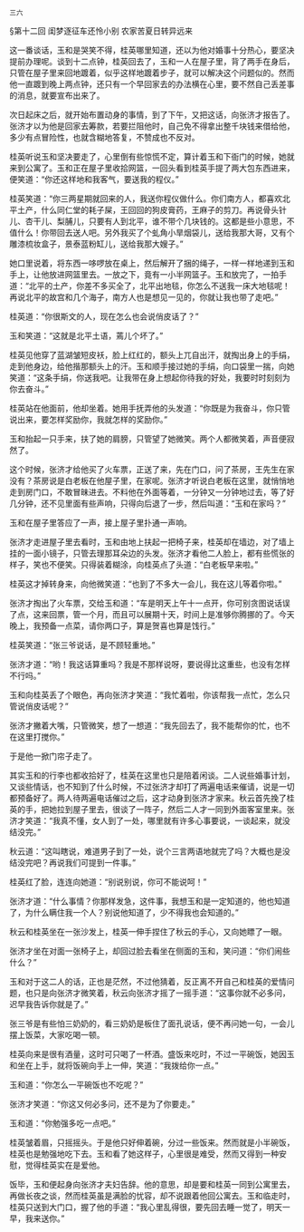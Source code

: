    三六 

   §第十二回 闺梦逐征车还怜小别 农家苦夏日转异远来

   这一番谈话，玉和是哭笑不得，桂英哪里知道，还以为他对婚事十分热心，要坚决提前办理呢。谈到十二点钟，桂英回去了，玉和一人在屋子里，背了两手在身后，只管在屋子里来回地踱着，似乎这样地踱着步子，就可以解决这个问题似的。然而他一直踱到晚上两点钟，还只有一个早回家去的办法横在心里，要不然自己丢差事的消息，就要宣布出来了。

   次日起床之后，就开始布置动身的事情，到了下午，又把这话，向张济才报告了。张济才以为他是回家去筹款，若要拦阻他时，自己免不得拿出整千块钱来借给他，多少有点冒险性，也就含糊地答复，不赞成也不反对。

   桂英听说玉和坚决要走了，心里倒有些惊慌不定，算计着玉和下衙门的时候，她就来到公寓了。玉和正在屋子里收拾网篮，一回头看到桂英手提了两大包东西进来，便笑道：“你还这样地和我客气，要送我的程仪。”

   桂英笑道：“你三两星期就回来的人，我送你程仪做什么。你们南方人，都喜欢北平土产，什么同仁堂的耗子屎，王回回的狗皮膏药，王麻子的剪刀。再说骨头针儿、杏干儿、梨脯儿，只要有人到北平，谁不带个几块钱的。这都是些小意思，不值什么！你带回去送人吧。另外我买了个虬角小旱烟袋儿，送给我那大哥，又有个雕漆梳妆盒子，景泰蓝粉缸儿，送给我那大嫂子。”

   她口里说着，将东西一哆啰放在桌上，然后解开了捆的绳子，一样一样地递到玉和手上，让他放进网篮里去。一放之下，竟有一小半网篮子。玉和放完了，一拍手道：“北平的土产，你差不多买全了，北平出地毯，你怎么不送我一床大地毯呢！再说北平的故宫和几个海子，南方人也是想见一见的，你就让我也带了走吧。”

   桂英道：“你很斯文的人，现在怎么也会说俏皮话了？”

   玉和笑道：“这就是北平土语，蔫儿个坏了。”

   桂英见他穿了蓝湖皱短皮袄，脸上红红的，额头上兀自出汗，就掏出身上的手绢，走到他身边，给他揩那额头上的汗。玉和顺手接过她的手绢，向口袋里一揣，向她笑道：“这条手绢，你送我吧。让我带在身上想起你待我的好处，我要时时刻刻为你去奋斗。”

   桂英站在他面前，他却坐着。她用手抚弄他的头发道：“你既是为我奋斗，你只管说出来，要怎样奖励你，我就怎样的奖励你。”

   玉和抬起一只手来，扶了她的肩膀，只管望了她微笑。两个人都微笑着，声音便寂然了。

   这个时候，张济才给他买了火车票，正送了来，先在门口，问了茶房，王先生在家没有？茶房说是白老板在他屋子里，在家呢。张济才听说白老板在这里，就悄悄地走到房门口，不敢冒昧进去。不料他在外面等着，一分钟又一分钟地过去，等了好几分钟，还不见里面有些声响，只得向后退了一步，然后叫道：“玉和在家吗？”

   玉和在屋子里答应了一声，接上屋子里扑通一声响。

   张济才走进屋子里去看时，玉和由地上扶起一把椅子来，桂英却在墙边，对了墙上挂的一面小镜子，只管去理那耳朵边的头发。张济才看他二人脸上，都有些慌张的样子，笑也不便笑。只得装着糊涂，向桂英点了头道：“白老板早来啦。”

   桂英这才掉转身来，向他微笑道：“也到了不多大一会儿，我在这儿等着你啦。”

   张济才掏出了火车票，交给玉和道：“车是明天上午十一点开，你可别贪图说话误了点，这来回票，管一个月，而且可以展期十天，时间上是准够你腾挪的了。今天晚上，我预备一点菜，请你两口子，算是贺喜也算是饯行。”

   桂英笑道：“张三爷说话，是不顾轻重地。”

   张济才道：“哟！我这话算重吗？我是不那样说呀，要说得比这重些，也没有怎样不行吗。”

   玉和向桂英丢了个眼色，再向张济才笑道：“我忙着啦，你该帮我一点忙，怎么只管说俏皮话呢？”

   张济才撇着大嘴，只管微笑，想了一想道：“我先回去了，我不能帮你的忙，也不在这里打搅你。”

   于是他一掀门帘子走了。

   其实玉和的行李也都收拾好了，桂英在这里也只是陪着闲谈。二人说些婚事计划，又谈些情话，也不知到了什么时候，不过张济才却打了两遍电话来催请，说是一切都预备好了。两人待两遍电话催过之后，这才动身到张济才家来。秋云首先挽了桂英的手，把她拉到屋子里去，很谈了一阵子，然后二人才一同到外面客室里来。张济才笑道：“我真不懂，女人到了一处，哪里就有许多心事要说，一谈起来，就没结没完。”

   秋云道：“这叫瞎说，难道男子到了一处，说个三言两语地就完了吗？大概也是没结没完吧？再说我们可提到一件事。”

   桂英红了脸，连连向她道：“别说别说，你可不能说呵！”

   张济才道：“什么事情？你那样发急，这件事，我想玉和是一定知道的，他也知道了，为什么瞒住我一个人？别说他知道了，少不得我也会知道的。”

   秋云和桂英坐在一张沙发上，桂英一伸手捏住了秋云的手心，又向她瞟了一眼。

   张济才坐在对面一张椅子上，却回过脸去看坐在侧面的玉和，笑问道：“你们闹些什么？”

   玉和对于这二人的话，正也是茫然，不过他猜着，反正离不开自己和桂英的爱情问题，也只是向张济才微笑着，秋云向张济才摇了一摇手道：“这事你就不必多问，迟早我告诉你就是了。”

   张三爷是有些怕三奶奶的，看三奶奶是板住了面孔说话，便不再问她一句，一会儿摆上饭菜，大家吃喝一顿。

   桂英向来是很有酒量，这时可只喝了一杯酒。盛饭来吃时，不过一平碗饭，她因玉和坐在上手，就将饭碗向手上一伸，笑道：“我拨给你一点。”

   玉和道：“你怎么一平碗饭也不吃呢？”

   张济才笑道：“你这又何必多问，还不是为了你要走。”

   玉和道：“你勉强多吃一点吧。”

   桂英皱着眉，只摇摇头。于是他只好伸着碗，分过一些饭来。然而就是小半碗饭，桂英也是勉强地吃下去。玉和看了她这样子，心里很是难受，然而又得到一种安慰，觉得桂英实在是爱他。

   饭毕，玉和便起身向张济才夫妇告辞。他的意思，却是要和桂英一同到公寓里去，再做长夜之谈，然而桂英虽是满脸的忧容，却不说跟着他回公寓去。玉和临走时，桂英只送到大门口，握了他的手道：“我心里乱得很，要先回去睡一觉了，明天一早，我来送你。”

